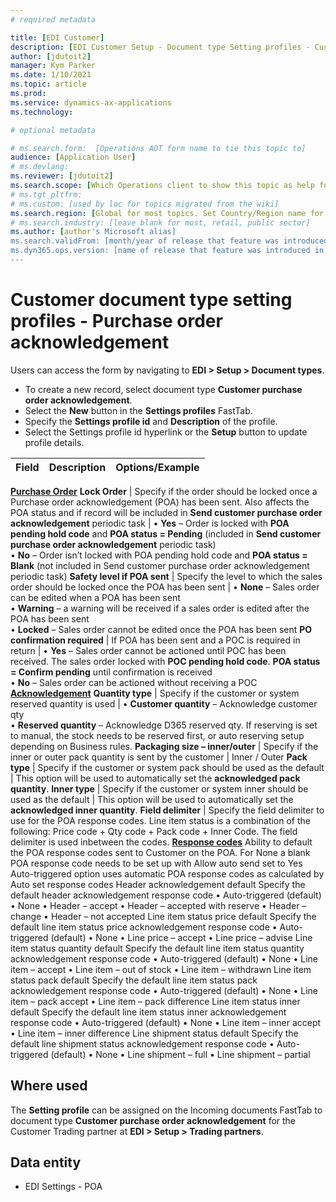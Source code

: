 ```yaml
---
# required metadata

title: [EDI Customer]
description: [EDI Customer Setup - Document type Setting profiles - Customer purchase order acknowledgement]
author: [jdutoit2]
manager: Kym Parker
ms.date: 1/10/2021
ms.topic: article
ms.prod: 
ms.service: dynamics-ax-applications
ms.technology: 

# optional metadata

# ms.search.form:  [Operations AOT form name to tie this topic to]
audience: [Application User]
# ms.devlang: 
ms.reviewer: [jdutoit2]
ms.search.scope: [Which Operations client to show this topic as help for, to be set by content strategist, see list here: https://microsoft.sharepoint.com/teams/DynDoc/_layouts/15/WopiFrame.aspx?sourcedoc={23419e1c-eb64-42e9-aa9b-79875b428718}&action=edit&wd=target%28Core%20Dynamics%20AX%20CP%20requirements%2Eone%7C4CC185C0%2DEFAA%2D42CD%2D94B9%2D8F2A45E7F61A%2FVersions%20list%20for%20docs%20topics%7CC14BE630%2D5151%2D49D6%2D8305%2D554B5084593C%2F%29]
# ms.tgt_pltfrm: 
# ms.custom: [used by loc for topics migrated from the wiki]
ms.search.region: [Global for most topics. Set Country/Region name for localizations]
# ms.search.industry: [leave blank for most, retail, public sector]
ms.author: [author's Microsoft alias]
ms.search.validFrom: [month/year of release that feature was introduced in, in format yyyy-mm-dd]
ms.dyn365.ops.version: [name of release that feature was introduced in, see list here: https://microsoft.sharepoint.com/teams/DynDoc/_layouts/15/WopiFrame.aspx?sourcedoc={23419e1c-eb64-42e9-aa9b-79875b428718}&action=edit&wd=target%28Core%20Dynamics%20AX%20CP%20requirements%2Eone%7C4CC185C0%2DEFAA%2D42CD%2D94B9%2D8F2A45E7F61A%2FVersions%20list%20for%20docs%20topics%7CC14BE630%2D5151%2D49D6%2D8305%2D554B5084593C%2F%29]
---
```


# Customer document type setting profiles - Purchase order acknowledgement

Users can access the form by navigating to **EDI > Setup > Document types**.

- To create a new record, select document type **Customer purchase order acknowledgement**.
- Select the **New** button in the **Settings profiles** FastTab.
- Specify the **Settings profile id** and **Description** of the profile.
- Select the Settings profile id hyperlink or the **Setup** button to update profile details.

**Field**           |	**Description**	                          | **Options/Example**
:-------            |:-------                                   |:----------
<ins>**Purchase Order**</ins>
**Lock Order**      |	Specify if the order should be locked once a Purchase order acknowledgement (POA) has been sent. Also affects the POA status and if record will be included in **Send customer purchase order acknowledgement** periodic task	| •	**Yes** – Order is locked with **POA pending hold code** and **POA status = Pending** (included in **Send customer purchase order acknowledgement** periodic task) <br> •	**No** – Order isn’t locked with POA pending hold code and **POA status = Blank** (not included in Send customer purchase order acknowledgement periodic task)
**Safety level if POA sent**  |	Specify the level to which the sales order should be locked once the POA has been sent	| •	**None** – Sales order can be edited when a POA has been sent <br> •	**Warning** – a warning will be received if a sales order is edited after the POA has been sent <br> •	**Locked** – Sales order cannot be edited once the POA has been sent
**PO confirmation required**  |	If POA has been sent and a POC is required in return	| •	**Yes** – Sales order cannot be actioned until POC has been received. The sales order locked with **POC pending hold code**. **POA status = Confirm pending** until confirmation is received <br> •	**No** – Sales order can be actioned without receiving a POC
<ins>**Acknowledgement**</ins>
**Quantity type**	  | Specify if the customer or system reserved quantity is used	    | •	**Customer quantity** – Acknowledge customer qty <br> •	**Reserved quantity** – Acknowledge D365 reserved qty. If reserving is set to manual, the stock needs to be reserved first, or auto reserving setup depending on Business rules.
**Packaging size – inner/outer**  |	Specify if the inner or outer pack quantity is sent by the customer	| Inner / Outer
**Pack type**       |	Specify if the customer or system pack should be used as the default	| This option will be used to automatically set the **acknowledged pack quantity**.
**Inner type**      |	Specify if the customer or system inner should be used as the default	| This option will be used to automatically set the **acknowledged inner quantity**.
**Field delimiter** |	Specify the field delimiter to use for the POA response codes. Line item status is a combination of the following: Price code + Qty code + Pack code + Inner Code. The field delimiter is used inbetween the codes.
<ins>**Response codes**</ins>
Ability to default the POA response codes sent to Customer on the POA.
For None a blank POA response code needs to be set up with Allow auto send set to Yes
Auto-triggered option uses automatic POA response codes as calculated by Auto set response codes
Header acknowledgement default	Specify the default header acknowledgement response code	•	Auto-triggered (default)
•	None
•	Header – accept
•	Header – accepted with reserve
•	Header – change
•	Header – not accepted
Line item status price default	Specify the default line item status price acknowledgement response code	•	Auto-triggered (default)
•	None
•	Line price – accept
•	Line price – advise
Line item status quantity default	Specify the default line item status quantity acknowledgement response code	•	Auto-triggered (default)
•	None
•	Line item – accept
•	Line item – out of stock
•	Line item – withdrawn
Line item status pack default	Specify the default line item status pack acknowledgement response code	•	Auto-triggered (default)
•	None
•	Line item – pack accept
•	Line item – pack difference
Line item status inner default	Specify the default line item status inner acknowledgement response code	•	Auto-triggered (default)
•	None
•	Line item – inner accept
•	Line item – inner difference
Line shipment status default	Specify the default line shipment status acknowledgement response code	•	Auto-triggered (default)
•	None
•	Line shipment – full
•	Line shipment – partial


## Where used
The **Setting profile** can be assigned on the Incoming documents FastTab to document type **Customer purchase order acknowledgement** for the Customer Trading partner at **EDI > Setup > Trading partners**.

## Data entity
- EDI Settings - POA
